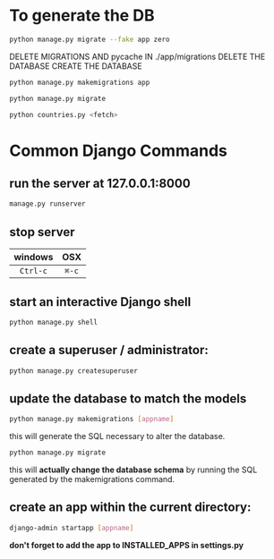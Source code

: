 # To generate the DB
```bash
python manage.py migrate --fake app zero
```
DELETE MIGRATIONS AND pycache IN ./app/migrations
DELETE THE DATABASE
CREATE THE DATABASE
```bash
python manage.py makemigrations app
```
```bash
python manage.py migrate
```
```bash
python countries.py <fetch>
```
# Common Django Commands
## run the server at 127.0.0.1:8000
```bash
manage.py runserver
```
## stop server
| windows       | OSX    |
|:-------------:|:------:|
| `Ctrl-c`      | `⌘-c` |
## start an interactive Django shell
```bash
python manage.py shell
```
## create a superuser / administrator:
```bash
python manage.py createsuperuser
```
## update the database to match the models
```bash
python manage.py makemigrations [appname]
```
this will generate the SQL necessary to alter the database.
```bash
python manage.py migrate
```
this will **actually change the database schema** by running the SQL generated by the makemigrations command.
## create an app within the current directory:
```bash
django-admin startapp [appname]
```
**don't forget to add the app to INSTALLED_APPS in settings.py**
